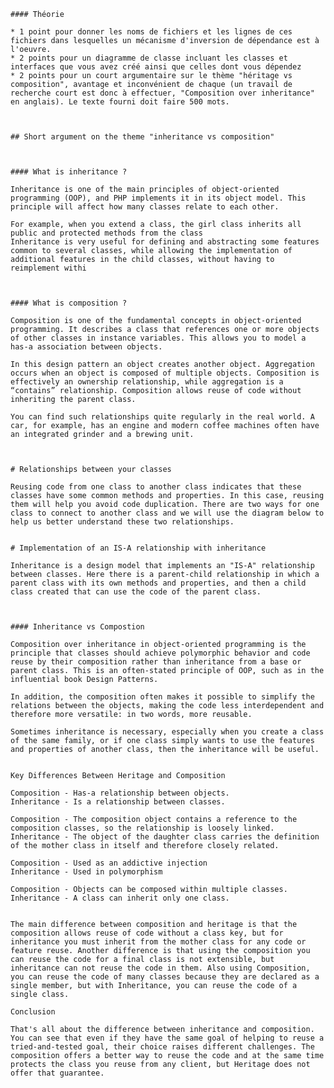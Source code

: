 	#### Théorie

	* 1 point pour donner les noms de fichiers et les lignes de ces fichiers dans lesquelles un mécanisme d'inversion de dépendance est à l'oeuvre.
	* 2 points pour un diagramme de classe incluant les classes et interfaces que vous avez créé ainsi que celles dont vous dépendez
	* 2 points pour un court argumentaire sur le thème "héritage vs composition", avantage et inconvénient de chaque (un travail de recherche court est donc à effectuer, "Composition over inheritance" en anglais). Le texte fourni doit faire 500 mots.



	## Short argument on the theme "inheritance vs composition"



	#### What is inheritance ?
	
	Inheritance is one of the main principles of object-oriented programming (OOP), and PHP implements it in its object model. This principle will affect how many classes relate to each other.

	For example, when you extend a class, the girl class inherits all public and protected methods from the class
	Inheritance is very useful for defining and abstracting some features common to several classes, while allowing the implementation of additional features in the child classes, without having to reimplement withi



	#### What is composition ?

	Composition is one of the fundamental concepts in object-oriented programming. It describes a class that references one or more objects of other classes in instance variables. This allows you to model a has-a association between objects.
	
	In this design pattern an object creates another object. Aggregation occurs when an object is composed of multiple objects. Composition is effectively an ownership relationship, while aggregation is a “contains” relationship. Composition allows reuse of code without inheriting the parent class.

	You can find such relationships quite regularly in the real world. A car, for example, has an engine and modern coffee machines often have an integrated grinder and a brewing unit.



	# Relationships between your classes

	Reusing code from one class to another class indicates that these classes have some common methods and properties. In this case, reusing them will help you avoid code duplication. There are two ways for one class to connect to another class and we will use the diagram below to help us better understand these two relationships.


	# Implementation of an IS-A relationship with inheritance

	Inheritance is a design model that implements an "IS-A" relationship between classes. Here there is a parent-child relationship in which a parent class with its own methods and properties, and then a child class created that can use the code of the parent class.



	#### Inheritance vs Compostion  

	Composition over inheritance in object-oriented programming is the principle that classes should achieve polymorphic behavior and code reuse by their composition rather than inheritance from a base or parent class. This is an often-stated principle of OOP, such as in the influential book Design Patterns.

	In addition, the composition often makes it possible to simplify the relations between the objects, making the code less interdependent and therefore more versatile: in two words, more reusable.
	
	Sometimes inheritance is necessary, especially when you create a class of the same family, or if one class simply wants to use the features and properties of another class, then the inheritance will be useful.


	Key Differences Between Heritage and Composition

	Composition - Has-a relationship between objects.
	Inheritance - Is a relationship between classes.

	Composition - The composition object contains a reference to the composition classes, so the relationship is loosely linked.
	Inheritance - The object of the daughter class carries the definition of the mother class in itself and therefore closely related.

	Composition - Used as an addictive injection
	Inheritance - Used in polymorphism

	Composition - Objects can be composed within multiple classes.
	Inheritance - A class can inherit only one class.


	The main difference between composition and heritage is that the composition allows reuse of code without a class key, but for inheritance you must inherit from the mother class for any code or feature reuse. Another difference is that using the composition you can reuse the code for a final class is not extensible, but inheritance can not reuse the code in them. Also using Composition, you can reuse the code of many classes because they are declared as a single member, but with Inheritance, you can reuse the code of a single class.

	Conclusion

	That's all about the difference between inheritance and composition. You can see that even if they have the same goal of helping to reuse a tried-and-tested goal, their choice raises different challenges. The composition offers a better way to reuse the code and at the same time protects the class you reuse from any client, but Heritage does not offer that guarantee. 
